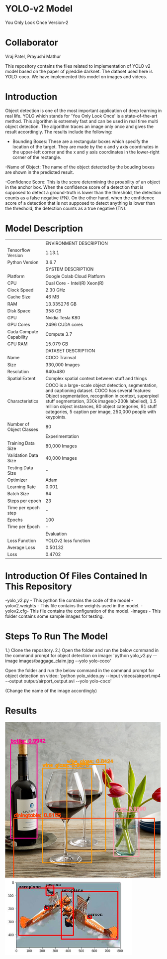 # YOLO-v2 Model
You Only Look Once Version-2

# Collaborator
Vraj Patel, Prayushi Mathur

This repository contains the files related to implementation of YOLO v2 model based on the paper of pjreddie darknet. The dataset used here is YOLO-coco. We have implemented this model on images and videos.

# Introduction
Object detection is one of the most important application of deep learning in real life. YOLO which stands for 'You Only Look Once' is a state-of-the-art method. This algorithm is extremely fast and can be used in real time multi object detection. The algorithm traces an image only once and gives the result accordingly. The results include the following:

- Bounding Boxes: These are a rectangular boxes which specify the location of the target. They are made by the x and y axis coordinates in the upper-left corner and the x and y axis coordinates in the lower-right corner of the rectangle.

-Name of Object: The name of the object detected by the bouding boxes are shown in the predicted result.

-Confidence Score: This is the score determining the proability of an object in the anchor box. When the confidence score of a detection that is supposed to detect a ground-truth is lower than the threshold, the detection counts as a false negative (FN). On the other hand, when the confidence score of a detection that is not supposed to detect anything is lower than the threshold, the detection counts as a true negative (TN). 

# Model Description

<table>
    <tr>
        <td></td>
        <td>ENVIRONMENT DESCRIPTION </td>
    </tr>
        <tr>
        <td>Tensorflow Version</td>
        <td>1.13.1</td>
    </tr>    
    <tr>
        <td>Python Version</td>
        <td>3.6.7</td>
    </tr>    
    <tr>
        <td></td>
        <td>SYSTEM DESCRIPTION</td>
    </tr>    
    <tr>
        <td>Platform</td>
        <td>Google Colab Cloud Platform</td>
    </tr>    
    <tr>
        <td>CPU</td>
        <td>Dual Core - Intel(R) Xeon(R)</td>
    </tr>    
    <tr>
        <td>Clock Speed</td>
        <td>2.30 GHz</td>
    </tr>    
    <tr>
        <td>Cache Size</td>
        <td>46 MB</td>
    </tr>    
    <tr>
        <td>RAM</td>
        <td>13.335276 GB</td>
    </tr>    
    <tr>
        <td>Disk Space</td>
        <td>358 GB</td>
    </tr>    
    <tr>
        <td>GPU</td>
        <td>Nvidia Tesla K80</td>
    </tr>    
    <tr>
        <td>GPU Cores</td>
        <td>2496 CUDA cores</td>
    </tr>    
    <tr>
        <td>Cuda Compute Capability</td>
        <td>Compute 3.7</td>
    </tr>    
    <tr>
        <td>GPU RAM</td>
        <td>15.079 GB</td>
    </tr>    
    <tr>
        <td></td>
        <td>DATASET DESCRIPTION</td>
    </tr>    
    <tr>
        <td>Name</td>
        <td>COCO Trainval</td>
    </tr>    
     <tr>
        <td>Size</td>
        <td>330,000 Images</td>
    </tr> 
         <tr>
        <td>Resolution</td>
        <td>640x480</td>
    </tr> 
    <tr>
        <td>Spatial Extent</td>
        <td>Complex spatial context between stuff and things</td>
    </tr> 
        <tr>
        <td>Characteristics</td>
        <td>COCO is a large-scale object detection, segmentation, and captioning dataset. COCO has several features: Object segmentation, recognition in context, superpixel stuff segmentation, 330k images(>200k labelled), 1.5 million object instances, 80 object categories, 91 stuff categories, 5 caption per image, 250,000 people with keypoints.</td>
    </tr> 
        <tr>
        <td>Number of Object Classes</td>
        <td>80</td>
    </tr> 
        <tr>
        <td></td>
        <td>Experimentation</td>
    </tr> 
        <tr>
        <td>Training Data Size</td>
        <td>80,000 Images</td>
    </tr> 
        <tr>
        <td>Validation Data Size</td>
        <td>40,000 Images</td>
    </tr> 
        <tr>
        <td>Testing Data Size</td>
        <td>-</td>
    </tr> 
    <tr>
        <td>Optimizer</td>
        <td>Adam</td>
    </tr> 
    <tr>
        <td>Learning Rate</td>
        <td>0.001</td>
    </tr> 
    <tr>
        <td>Batch Size</td>
        <td>64</td>
    </tr> 
    <tr>
        <td>Steps per epoch</td>
        <td>23</td>
    </tr> 
    <tr>
        <td>Time per epoch step</td>
        <td>-</td>
    </tr> 
    <tr>
        <td>Epochs</td>
        <td>100</td>
    </tr> 
    <tr>
        <td>Time per Epoch</td>
        <td>-</td>
    </tr> 
    <tr>
        <td></td>
        <td>Evaluation</td>
    </tr> 
    <tr>
        <td>Loss Function</td>
        <td>YOLOv2 loss function</td>
    </tr> 
    <tr>
        <td>Average Loss</td>
        <td>0.50132</td>
    </tr> 
    <tr>
        <td>Loss</td>
        <td>0.4702</td>
    </tr> 
      
</table>


# Introduction Of Files Contained In This Repository
-yolo_v2.py - This python file contains the code of the model
-yolov2.weights - This file contains the weights used in the model.
-yolov2.cfg- This file contains the configuration of the model.
-images - This folder contains some sample images for testing.

# Steps To Run The Model
1.) Clone the repository.
2.) Open the folder and run the below command in the command prompt for object detection on image:
'python yolo_v2.py --image images/baggage_claim.jpg --yolo yolo-coco'

Open the folder and run the below command in the command prompt for object detection on video:
'python yolo_video.py --input videos/airport.mp4 --output output/airport_output.avi --yolo yolo-coco'

(Change the name of the image accordingly)

# Results
<img src="results/dining_table.png" alt="pic" class="inline"/>
<img src="results/aero.png" alt="pic" class="inline"/>
